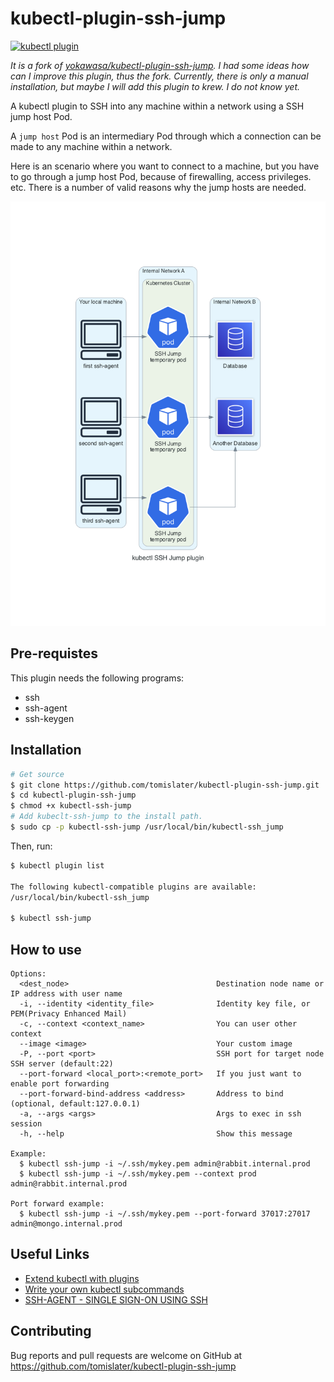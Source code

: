 # kubectl-plugin-ssh-jump

[![kubectl plugin](https://img.shields.io/badge/kubectl-plugin-blue.svg)](https://github.com/topics/kubectl-plugin)

*It is a fork of [yokawasa/kubectl-plugin-ssh-jump](https://github.com/yokawasa/kubectl-plugin-ssh-jump). I had some ideas how can I improve this plugin, thus the fork. Currently, there is only a manual installation, but maybe I will add this plugin to krew. I do not know yet.*

A kubectl plugin to SSH into any machine within a network using a SSH jump host Pod.

A `jump host` Pod is an intermediary Pod through which a connection can be made to any machine within a network.

Here is an scenario where you want to connect to a machine, but you have to go through a jump host Pod, because of firewalling, access privileges. etc. There is a number of valid reasons why the jump hosts are needed.

![](assets/kubectl_ssh_jump_plugin.png)

## Pre-requistes
This plugin needs the following programs:
* ssh
* ssh-agent
* ssh-keygen

## Installation

```sh
# Get source
$ git clone https://github.com/tomislater/kubectl-plugin-ssh-jump.git
$ cd kubectl-plugin-ssh-jump
$ chmod +x kubectl-ssh-jump
# Add kubeclt-ssh-jump to the install path.
$ sudo cp -p kubectl-ssh-jump /usr/local/bin/kubectl-ssh_jump
```

Then, run:
```sh
$ kubectl plugin list

The following kubectl-compatible plugins are available:
/usr/local/bin/kubectl-ssh_jump

$ kubectl ssh-jump
```

## How to use

```TXT
Options:
  <dest_node>                                 Destination node name or IP address with user name
  -i, --identity <identity_file>              Identity key file, or PEM(Privacy Enhanced Mail)
  -c, --context <context_name>                You can user other context
  --image <image>                             Your custom image
  -P, --port <port>                           SSH port for target node SSH server (default:22)
  --port-forward <local_port>:<remote_port>   If you just want to enable port forwarding
  --port-forward-bind-address <address>       Address to bind (optional, default:127.0.0.1)
  -a, --args <args>                           Args to exec in ssh session
  -h, --help                                  Show this message

Example:
  $ kubectl ssh-jump -i ~/.ssh/mykey.pem admin@rabbit.internal.prod
  $ kubectl ssh-jump -i ~/.ssh/mykey.pem --context prod admin@rabbit.internal.prod

Port forward example:
  $ kubectl ssh-jump -i ~/.ssh/mykey.pem --port-forward 37017:27017 admin@mongo.internal.prod
```

## Useful Links

- [Extend kubectl with plugins](https://kubernetes.io/docs/tasks/extend-kubectl/kubectl-plugins/)
- [Write your own kubectl subcommands](https://ahmet.im/blog/kubectl-plugins/)
- [SSH-AGENT - SINGLE SIGN-ON USING SSH](https://www.ssh.com/ssh/agent)

## Contributing

Bug reports and pull requests are welcome on GitHub at https://github.com/tomislater/kubectl-plugin-ssh-jump
